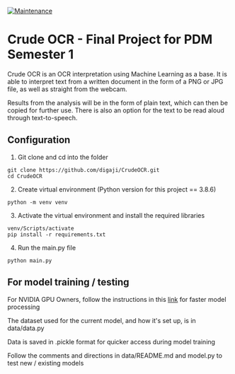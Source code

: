 [![Maintenance](https://img.shields.io/badge/Maintained%3F-no-red.svg)](https://bitbucket.org/lbesson/ansi-colors)
# Crude OCR - Final Project for PDM Semester 1
Crude OCR is an OCR interpretation using Machine Learning as a base. It is able to interpret text from a written document in the form of a PNG or JPG file, as well as straight from the webcam. 

Results from the analysis will be in the form of plain text, which can then be copied for further use. There is also an option for the text to be read aloud through text-to-speech.

## Configuration
1. Git clone and cd into the folder
```
git clone https://github.com/digaji/CrudeOCR.git
cd CrudeOCR
```

2. Create virtual environment (Python version for this project == 3.8.6)
```
python -m venv venv
```

3. Activate the virtual environment and install the required libraries
```
venv/Scripts/activate
pip install -r requirements.txt
```

4. Run the main.py file
```
python main.py
```

## For model training / testing
For NVIDIA GPU Owners, follow the instructions in this [link](https://www.tensorflow.org/install/gpu) for faster model processing

The dataset used for the current model, and how it's set up, is in data/data.py

Data is saved in .pickle format for quicker access during model training

Follow the comments and directions in data/README.md and model.py to test new / existing models